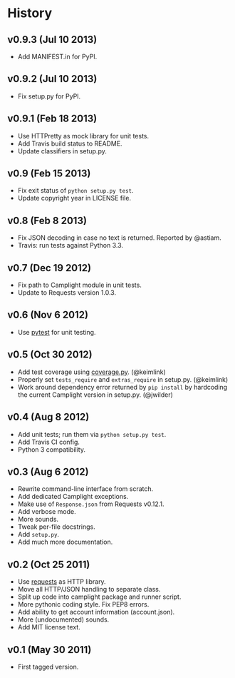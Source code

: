 History
=======


v0.9.3 (Jul 10 2013)
--------------------

* Add MANIFEST.in for PyPI.


v0.9.2 (Jul 10 2013)
--------------------

* Fix setup.py for PyPI.


v0.9.1 (Feb 18 2013)
--------------------

* Use HTTPretty as mock library for unit tests.
* Add Travis build status to README.
* Update classifiers in setup.py.


v0.9 (Feb 15 2013)
------------------

* Fix exit status of `python setup.py test`.
* Update copyright year in LICENSE file.


v0.8 (Feb 8 2013)
-----------------

* Fix JSON decoding in case no text is returned. Reported by @astiam.
* Travis: run tests against Python 3.3.


v0.7 (Dec 19 2012)
------------------

* Fix path to Camplight module in unit tests.
* Update to Requests version 1.0.3.


v0.6 (Nov 6 2012)
-----------------

* Use [pytest](http://pytest.org) for unit testing.


v0.5 (Oct 30 2012)
------------------

* Add test coverage using [coverage.py](http://nedbatchelder.com/code/coverage/).
  (@keimlink)
* Properly set `tests_require` and `extras_require` in setup.py. (@keimlink)
* Work around dependency error returned by `pip install` by hardcoding the
  current Camplight version in setup.py. (@jwilder)


v0.4 (Aug 8 2012)
-----------------

* Add unit tests; run them via `python setup.py test`.
* Add Travis CI config.
* Python 3 compatibility.


v0.3 (Aug 6 2012)
-----------------

* Rewrite command-line interface from scratch.
* Add dedicated Camplight exceptions.
* Make use of `Response.json` from Requests v0.12.1.
* Add verbose mode.
* More sounds.
* Tweak per-file docstrings.
* Add `setup.py`.
* Add much more documentation.


v0.2 (Oct 25 2011)
------------------

* Use [requests](https://github.com/kennethreitz/requests) as HTTP library.
* Move all HTTP/JSON handling to separate class.
* Split up code into camplight package and runner script.
* More pythonic coding style. Fix PEP8 errors.
* Add ability to get account information (account.json).
* More (undocumented) sounds.
* Add MIT license text.


v0.1 (May 30 2011)
------------------

* First tagged version.

